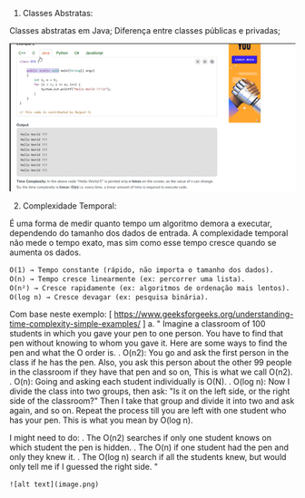 1. Classes Abstratas:

Classes abstratas em Java;
Diferença entre classes públicas e privadas;

![alt text](image-1.png)

2. Complexidade Temporal:

É uma forma de medir quanto tempo um algoritmo demora a executar, dependendo do tamanho dos dados de entrada.
A complexidade temporal não mede o tempo exato, mas sim como esse tempo cresce quando se aumenta os dados.

    O(1) → Tempo constante (rápido, não importa o tamanho dos dados).
    O(n) → Tempo cresce linearmente (ex: percorrer uma lista).
    O(n²) → Cresce rapidamente (ex: algoritmos de ordenação mais lentos).
    O(log n) → Cresce devagar (ex: pesquisa binária).

Com base neste exemplo: [ https://www.geeksforgeeks.org/understanding-time-complexity-simple-examples/ ]
    a. " Imagine a classroom of 100 students in which you gave your pen to one person. You have to find that pen without knowing to whom you gave it. 
        Here are some ways to find the pen and what the O order is.
    . O(n2): You go and ask the first person in the class if he has the pen. Also, you ask this person about the other 99 people in the classroom if they have that pen and so on, This is what we call O(n2). 
    . O(n): Going and asking each student individually is O(N). 
    . O(log n): Now I divide the class into two groups, then ask: "Is it on the left side, or the right side of the classroom?" Then I take that group and divide it into two and ask again, and so on. Repeat the process till you are left with one student who has your pen. This is what you mean by O(log n). 

I might need to do:
    . The O(n2) searches if only one student knows on which student the pen is hidden. 
    . The O(n) if one student had the pen and only they knew it. 
    . The O(log n) search if all the students knew, but would only tell me if I guessed the right side. "

    ![alt text](image.png)
